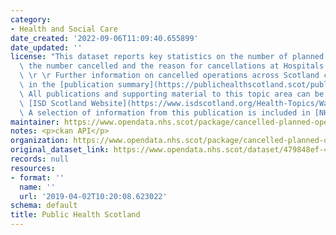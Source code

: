 ```yaml
---
category:
- Health and Social Care
date_created: '2022-09-06T11:09:40.655899'
date_updated: ''
license: "This dataset reports key statistics on the number of planned operations,\
  \ the number cancelled and the reason for cancellations at Hospitals across Scotland.\
  \ \r \r Further information on cancelled operations across Scotland can be found\
  \ in the [publication summary](https://publichealthscotland.scot/publications/cancelled-planned-operations/).\
  \ All publications and supporting material to this topic area can be found on the\
  \ [ISD Scotland Website](https://www.isdscotland.org/Health-Topics/Waiting-Times/Cancelled-Planned-Procedures/).\
  \ A selection of information from this publication is included in [NHS Performs](http://www.nhsperforms.scot/)."
maintainer: https://www.opendata.nhs.scot/package/cancelled-planned-operations
notes: <p>ckan API</p>
organization: https://www.opendata.nhs.scot/package/cancelled-planned-operations
original_dataset_link: https://www.opendata.nhs.scot/dataset/479848ef-41f8-44c5-bfb5-666e0df8f574/resource/df65826d-0017-455b-b312-828e47df325b/download/cancellations_scotland_july_2022.csv
records: null
resources:
- format: ''
  name: ''
  url: '2019-04-02T10:20:08.623022'
schema: default
title: Public Health Scotland
---
```


